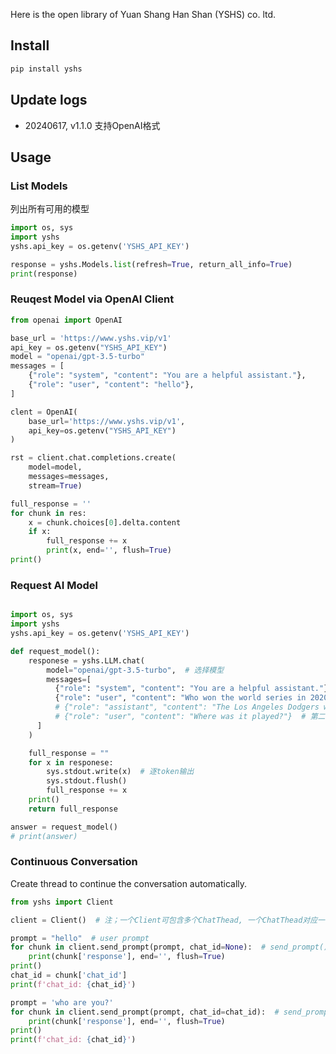 

Here is the open library of Yuan Shang Han Shan (YSHS) co. ltd.


## Install

```bash
pip install yshs
```

## Update logs
+ 20240617, v1.1.0 支持OpenAI格式


## Usage

### List Models

列出所有可用的模型
```python
import os, sys
import yshs
yshs.api_key = os.getenv('YSHS_API_KEY')

response = yshs.Models.list(refresh=True, return_all_info=True)
print(response)
```

### Reuqest Model via OpenAI Client
    
```python
from openai import OpenAI

base_url = 'https://www.yshs.vip/v1'
api_key = os.getenv("YSHS_API_KEY")
model = "openai/gpt-3.5-turbo"
messages = [
    {"role": "system", "content": "You are a helpful assistant."},
    {"role": "user", "content": "hello"},  
]

clent = OpenAI(
    base_url='https://www.yshs.vip/v1',
    api_key=os.getenv("YSHS_API_KEY")
)

rst = client.chat.completions.create(
    model=model,
    messages=messages,
    stream=True)

full_response = ''
for chunk in res:
    x = chunk.choices[0].delta.content
    if x:
        full_response += x
        print(x, end='', flush=True)
print()  
```


### Request AI Model

```python

import os, sys
import yshs
yshs.api_key = os.getenv('YSHS_API_KEY')

def request_model():
    responese = yshs.LLM.chat(
        model="openai/gpt-3.5-turbo",  # 选择模型
        messages=[
          {"role": "system", "content": "You are a helpful assistant."},  # 系统提示
          {"role": "user", "content": "Who won the world series in 2020?"},  # 第一个问题
          # {"role": "assistant", "content": "The Los Angeles Dodgers won the World Series in 2020."},  # 第一个的答案
          # {"role": "user", "content": "Where was it played?"}  # 第二个问题
      ]
    )

    full_response = ""
    for x in responese:
        sys.stdout.write(x)  # 逐token输出
        sys.stdout.flush()
        full_response += x
    print()
    return full_response

answer = request_model()
# print(answer)
```

### Continuous Conversation

Create thread to continue the conversation automatically.

```python
from yshs import Client

client = Client()  # 注；一个Client可包含多个ChatThead, 一个ChatThead对应一个Conversation（根据chat_id区分），一个Conversation有多个轮次（turns）

prompt = "hello"  # user prompt
for chunk in client.send_prompt(prompt, chat_id=None):  # send_prompt()时自动创建ChatThead
    print(chunk['response'], end='', flush=True)
print()
chat_id = chunk['chat_id']
print(f'chat_id: {chat_id}')

prompt = 'who are you?'
for chunk in client.send_prompt(prompt, chat_id=chat_id):  # send_prompt()时自动匹配ChatThead，若不存在则创建
    print(chunk['response'], end='', flush=True)
print()
print(f'chat_id: {chat_id}')

```








